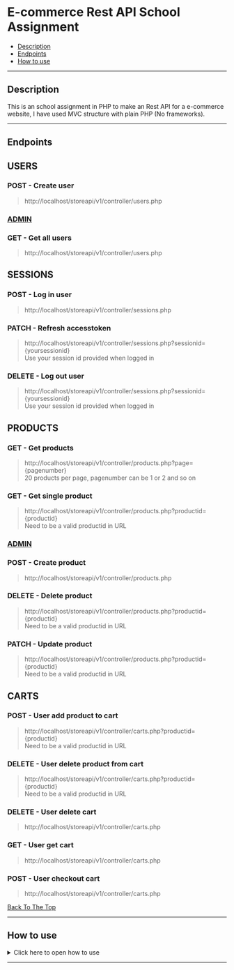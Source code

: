 # E-commerce Rest API School Assignment

- [Description](#description)
- [Endpoints](#endpoints)
- [How to use](#how-to-use)

---

## Description

This is an school assignment in PHP to make an Rest API for a e-commerce website, I have used MVC structure with plain PHP (No frameworks).

---

## Endpoints


## USERS
### POST - Create user
>http://localhost/storeapi/v1/controller/users.php 
### <ins>ADMIN<ins>
### GET - Get all users
>http://localhost/storeapi/v1/controller/users.php

## SESSIONS
### POST - Log in user
>http://localhost/storeapi/v1/controller/sessions.php
### PATCH - Refresh accesstoken
>http://localhost/storeapi/v1/controller/sessions.php?sessionid={yoursessionid}</br>
Use your session id provided when logged in
### DELETE - Log out user
>http://localhost/storeapi/v1/controller/sessions.php?sessionid={yoursessionid}</br>
Use your session id provided when logged in
## PRODUCTS
### GET - Get products
>http://localhost/storeapi/v1/controller/products.php?page={pagenumber}</br>
20 products per page, pagenumber can be 1 or 2 and so on
### GET - Get single product
>http://localhost/storeapi/v1/controller/products.php?productid={productid}</br>
Need to be a valid productid in URL
### <ins>ADMIN</ins> 
### POST - Create product
>http://localhost/storeapi/v1/controller/products.php 
### DELETE - Delete product 
>http://localhost/storeapi/v1/controller/products.php?productid={productid}</br>
Need to be a valid productid in URL
### PATCH - Update product
>http://localhost/storeapi/v1/controller/products.php?productid={productid}</br>
Need to be a valid productid in URL
## CARTS
### POST - User add product to cart
>http://localhost/storeapi/v1/controller/carts.php?productid={productid}</br>
Need to be a valid productid in URL
### DELETE - User delete product from cart
>http://localhost/storeapi/v1/controller/carts.php?productid={productid}</br>
Need to be a valid productid in URL
### DELETE - User delete cart 
>http://localhost/storeapi/v1/controller/carts.php
### GET - User get cart 
>http://localhost/storeapi/v1/controller/carts.php
### POST - User checkout cart
>http://localhost/storeapi/v1/controller/carts.php


[Back To The Top](#Endpoints)


---


## How to use

<details>
<summary>Click here to open how to use</summary>

> You need these programs for the API to work
- Xampp or Mamp - Local database connecion
- Visual Studio Code or other code editor - To open or edit the code
- Postman - To send requests

> Download and use the API
- Step 1 - Clone this repository
- Step 2 - Start Xampp or Mamp and open phpMyAdmin
- Step 3 - Use the SQL script included in the project to create database with the name storedb
- Step 4 - Open Postman and start making requests!

> How to make request in Postman
## USERS
### Create user (POST)
You need to have Content-Type: application/json in header
```html
    {
    "username" : "olle1",
    "fullname" : "Olle Nilsson",
    "password" : "123",
    "email" : "olle.nilsson@medieinstitutet.se"
    }
```
Use endpoint provided
[Create user endpoint](#POST---Create-user)

### Get all users (GET)
You need to have Content-Type: application/json in header<br/>
You need to be logged in and user need to have role = admin in database<br/>
Use the accesstoken provided in header: Authorization = accesstoken
```html
    {
    "username" : "olle1",
    "fullname" : "Olle Nilsson",
    "password" : "123",
    "email" : "olle.nilsson@medieinstitutet.se"
    }
```
Use endpoint provided
[Get all users endpoint](#GET---Get-all-users)

## SESSIONS
### Log in user (POST)
You need to have Content-Type: application/json in header
```html
    {
    "username" : "olle1",
    "password" : "123"
    }
```
Use endpoint provided
[Log in endpoint](#POST---Log-in-user)

### Refresh accesstoken (PATCH)
You need to have Content-Type: application/json in header<br/>
Use the accesstoken provided in header: Authorization = accesstoken
```html
    {
    "refresh_token" : "refresh token provided when logged in"
    }
```
Use endpoint provided
[Refresh token endpoint](#PATCH---Refresh-accesstoken)

### Log out user (DELETE)
Use the accesstoken provided in header: Authorization = accesstoken<br/>
No input needed
Use endpoint provided
[Log out user endpoint](#DELETE---Log-out-user)

## PRODUCTS
### Get products (GET)
Use endpoint provided
[Get all products endpoint](#GET---Get-products)
### Get single product (GET)
Use endpoint provided
[Get single product endpoint](#GET---Get-single-product)
### Create product (POST)
You need to have Content-Type: application/json in header<br/>
You need to be logged in and user need to have role = admin in database<br/>
Use the accesstoken provided in header: Authorization = accesstoken
```html
    {
    "title" : "New product",
    "description" : "Description",
    "imgUrl" : "product.jpg",
    "price" : 170,
    "quantity" : 22
    }
```
Use endpoint provided
[Create product endpoint](#POST---Create-product)
### Delete single product (DELETE)
You need to be logged in and user need to have role = admin in database<br/>
Use the accesstoken provided in header: Authorization = accesstoken<br/>
Use endpoint provided
[Delete product endpoint](#DELETE---Delete-product)
### Update product (PATCH)
You need to have Content-Type: application/json in header<br/>
You need to be logged in and user need to have role = admin in database<br/>
Use the accesstoken provided in header: Authorization = accesstoken<br/>
You can update all fields or just one field
```html
    {
    "title" : "New product",
    "description" : "New description",
    "imgUrl" : "New img url",
    "price" : 12,
    "quantity" : 22
    }
```
Use endpoint provided
[Update product endpoint](#PATCH---Update-product)

## CARTS
### User add product to cart (POST)
You need to have Content-Type: application/json in header<br/>
You need to be logged in, Use the accesstoken provided in header: Authorization = accesstoken</br>
Use endpoint provided : 
[Add to cart endpoint](#POST---User-add-product-to-cart)

### User delete product from cart (DELETE)
You need to have Content-Type: application/json in header<br/>
You need to be logged in, Use the accesstoken provided in header: Authorization = accesstoken</br>
Use endpoint provided : 
[Delete from cart endpoint](#DELETE---User-delete-product-from-cart)

### User delete cart (DELETE)
You need to have Content-Type: application/json in header<br/>
You need to be logged in, Use the accesstoken provided in header: Authorization = accesstoken</br>
Use endpoint provided : 
[Delete cart endpoint](#DELETE---User-delete-cart)

### User get cart (GET)
You need to have Content-Type: application/json in header<br/>
You need to be logged in, Use the accesstoken provided in header: Authorization = accesstoken</br>
Use endpoint provided : 
[Get cart endpoint](#GET---User-get-cart)

### User checkout cart (POST)
You need to have Content-Type: application/json in header<br/>
You need to be logged in, Use the accesstoken provided in header: Authorization = accesstoken</br>
Use endpoint provided : 
[Checkout cart endpoint](#POST---User-checkout-cart)



[Back To The Top](#How-to-use)


</details>

---

